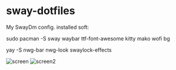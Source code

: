 # sway-dotfiles

My SwayDm config.
installed soft:

sudo pacman -S sway waybar
ttf-font-awesome kitty mako wofi bg

yay -S nwg-bar nwg-look swaylock-effects


![screen](https://user-images.githubusercontent.com/62457015/190975739-9c0ea70a-7757-4e1c-941e-1d214677d927.png)
![screen2](https://user-images.githubusercontent.com/62457015/190975745-0a2746e7-dda7-476e-9327-3de9f2539d87.png)
